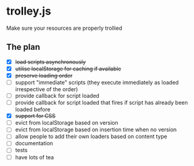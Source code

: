 trolley.js
==========

Make sure your resources are properly trollied

The plan
--------

- [X] <del>load scripts asynchronously</del>
- [X] <del>utilise localStorage for caching if available</del>
- [X] <del>preserve loading order</del>
- [ ] support "immediate" scripts (they execute immediately as loaded irrespective of the order)
- [ ] provide callback for script loaded
- [ ] provide callback for script loaded that fires if script has already been loaded before
- [X] <del>support for CSS</del>
- [ ] evict from localStorage based on version
- [ ] evict from localStorage based on insertion time when no version
- [ ] allow people to add their own loaders based on content type
- [ ] documentation
- [ ] tests
- [ ] have lots of tea
